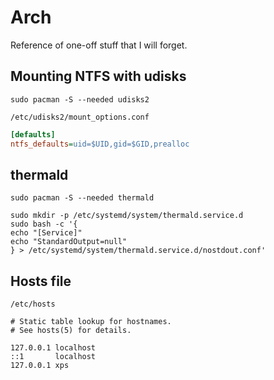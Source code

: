 # Arch

Reference of one-off stuff that I will forget.

## Mounting NTFS with udisks

```shell
sudo pacman -S --needed udisks2
```

```text
/etc/udisks2/mount_options.conf
```

```ini
[defaults]
ntfs_defaults=uid=$UID,gid=$GID,prealloc
```

## thermald

```shell
sudo pacman -S --needed thermald
```

```shell
sudo mkdir -p /etc/systemd/system/thermald.service.d
sudo bash -c '{
echo "[Service]"
echo "StandardOutput=null"
} > /etc/systemd/system/thermald.service.d/nostdout.conf'
```

## Hosts file

```text
/etc/hosts
```

```text
# Static table lookup for hostnames.
# See hosts(5) for details.

127.0.0.1 localhost
::1       localhost
127.0.0.1 xps
```
